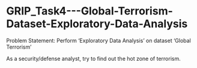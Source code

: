 # GRIP_Task4---Global-Terrorism-Dataset-Exploratory-Data-Analysis

Problem Statement: Perform ‘Exploratory Data Analysis’ on dataset ‘Global Terrorism’

As a security/defense analyst, try to find out the hot zone of terrorism.
